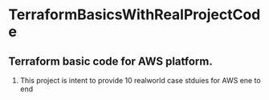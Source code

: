 # TerraformBasicsWithRealProjectCode
## Terraform basic code for AWS platform.

1. This project is intent to provide 10 realworld case stduies for AWS ene to end
